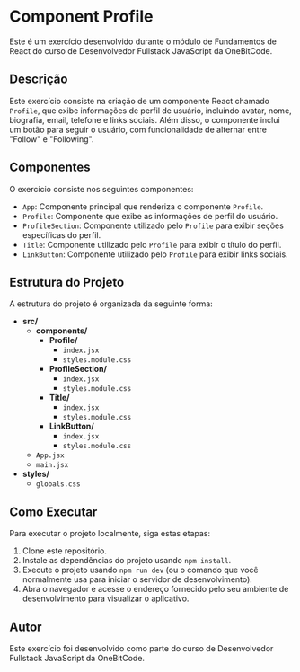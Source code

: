 # Component Profile

Este é um exercício desenvolvido durante o módulo de Fundamentos de React do curso de Desenvolvedor Fullstack JavaScript da OneBitCode.

## Descrição

Este exercício consiste na criação de um componente React chamado `Profile`, que exibe informações de perfil de usuário, incluindo avatar, nome, biografia, email, telefone e links sociais. Além disso, o componente inclui um botão para seguir o usuário, com funcionalidade de alternar entre "Follow" e "Following".

## Componentes

O exercício consiste nos seguintes componentes:

- `App`: Componente principal que renderiza o componente `Profile`.
- `Profile`: Componente que exibe as informações de perfil do usuário.
- `ProfileSection`: Componente utilizado pelo `Profile` para exibir seções específicas do perfil.
- `Title`: Componente utilizado pelo `Profile` para exibir o título do perfil.
- `LinkButton`: Componente utilizado pelo `Profile` para exibir links sociais.

## Estrutura do Projeto

A estrutura do projeto é organizada da seguinte forma:

- **src/**
  - **components/**
    - **Profile/**
      - `index.jsx`
      - `styles.module.css`
    - **ProfileSection/**
      - `index.jsx`
      - `styles.module.css`
    - **Title/**
      - `index.jsx`
      - `styles.module.css`
    - **LinkButton/**
      - `index.jsx`
      - `styles.module.css`
  - `App.jsx`
  - `main.jsx`
- **styles/**
  - `globals.css`

## Como Executar

Para executar o projeto localmente, siga estas etapas:

1. Clone este repositório.
2. Instale as dependências do projeto usando `npm install`.
3. Execute o projeto usando `npm run dev` (ou o comando que você normalmente usa para iniciar o servidor de desenvolvimento).
4. Abra o navegador e acesse o endereço fornecido pelo seu ambiente de desenvolvimento para visualizar o aplicativo.

## Autor

Este exercício foi desenvolvido como parte do curso de Desenvolvedor Fullstack JavaScript da OneBitCode.
